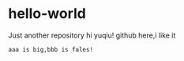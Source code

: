 # hello-world
 Just another repository
 hi yuqiu!
    github here,i like it
    
    aaa is big,bbb is fales!
